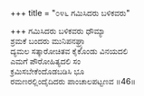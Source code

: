 +++
title = "೦೪೬ ಗಮಿಸಿದರು ಬಳಿಕವರು"

+++
ಗಮಿಸಿದರು ಬಳಿಕವರು ಧೌಮ್ಯಾ  
ಶ್ರಮಕೆ ಬಂದರು ಮುನಿಪನಘ್ರ್ಯಾ  
ದ್ಯಮಲ ಸತ್ಕಾರೋಚಿತವ ಕೈಕೊಂಡು ವಿನಯದಲಿ   
ಎಮಗೆ ಪೌರೋಹಿತ್ಯದಲಿ ಸಂ  
ಕ್ರಮಿಸಬೇಕೆಂದೊಡಬಡಿಸಿ ಭೂ  
ರಮಣರಲ್ಲಿಂದೈದಿದರು ಪಾಂಚಾಲಪಟ್ಟಣವ     ॥46॥